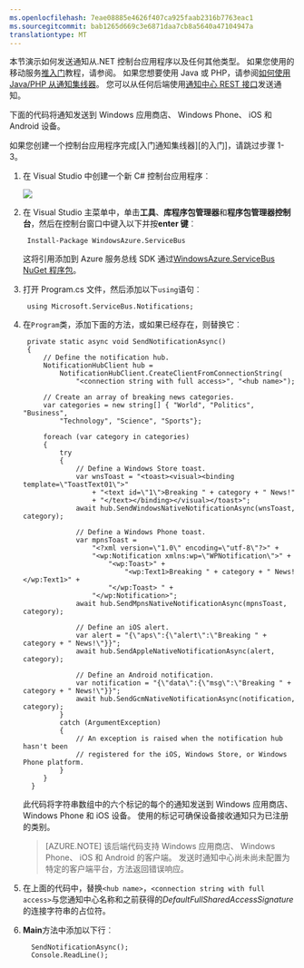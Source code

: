 ```yaml
---
ms.openlocfilehash: 7eae08885e4626f407ca925faab2316b7763eac1
ms.sourcegitcommit: bab1265d669c3e6871daa7cb8a5640a47104947a
translationtype: MT
---
```


本节演示如何发送通知从.NET 控制台应用程序以及任何其他类型。
如果您使用的移动服务[推入门](mobile-services-dotnet-backend-windows-store-dotnet-get-started-push.md)教程，请参阅。 如果您想要使用 Java 或 PHP，请参阅[如何使用 Java/PHP 从通知集线器](../articles/notification-hubs/notification-hubs-java-backend-how-to.md)。 您可以从任何后端使用[通知中心 REST 接口](http://msdn.microsoft.com/library/windowsazure/dn223264.aspx)发送通知。

下面的代码将通知发送到 Windows 应用商店、 Windows Phone、 iOS 和 Android 设备。 

如果您创建一个控制台应用程序完成[入门通知集线器][的入门]，请跳过步骤 1-3。

1. 在 Visual Studio 中创建一个新 C# 控制台应用程序︰ 

    ![][13]

2. 在 Visual Studio 主菜单中，单击**工具**、**库程序包管理器**和**程序包管理器控制台**，然后在控制台窗口中键入以下并按**enter 键**︰

        Install-Package WindowsAzure.ServiceBus
    
    这将引用添加到 Azure 服务总线 SDK 通过<a href="http://nuget.org/packages/WindowsAzure.ServiceBus/">WindowsAzure.ServiceBus NuGet 程序包</a>。 

3. 打开 Program.cs 文件，然后添加以下`using`语句︰

        using Microsoft.ServiceBus.Notifications;

4. 在`Program`类，添加下面的方法，或如果已经存在，则替换它︰

        private static async void SendNotificationAsync()
        {
            // Define the notification hub.
            NotificationHubClient hub = 
                NotificationHubClient.CreateClientFromConnectionString(
                    "<connection string with full access>", "<hub name>");
        
            // Create an array of breaking news categories.
            var categories = new string[] { "World", "Politics", "Business", 
                "Technology", "Science", "Sports"};
        
            foreach (var category in categories)
            {
                try
                {
                    // Define a Windows Store toast.
                    var wnsToast = "<toast><visual><binding template=\"ToastText01\">" 
                        + "<text id=\"1\">Breaking " + category + " News!" 
                        + "</text></binding></visual></toast>";         
                    await hub.SendWindowsNativeNotificationAsync(wnsToast, category);

                    // Define a Windows Phone toast.
                    var mpnsToast =
                        "<?xml version=\"1.0\" encoding=\"utf-8\"?>" +
                        "<wp:Notification xmlns:wp=\"WPNotification\">" +
                            "<wp:Toast>" +
                                "<wp:Text1>Breaking " + category + " News!</wp:Text1>" +
                            "</wp:Toast> " +
                        "</wp:Notification>";         
                    await hub.SendMpnsNativeNotificationAsync(mpnsToast, category);

                    // Define an iOS alert.
                    var alert = "{\"aps\":{\"alert\":\"Breaking " + category + " News!\"}}";
                    await hub.SendAppleNativeNotificationAsync(alert, category);

                    // Define an Android notification.
                    var notification = "{\"data\":{\"msg\":\"Breaking " + category + " News!\"}}";
                    await hub.SendGcmNativeNotificationAsync(notification, category);
                }
                catch (ArgumentException)
                {
                    // An exception is raised when the notification hub hasn't been 
                    // registered for the iOS, Windows Store, or Windows Phone platform. 
                }
            }
         }

    此代码将字符串数组中的六个标记的每个的通知发送到 Windows 应用商店、 Windows Phone 和 iOS 设备。 使用的标记可确保设备接收通知只为已注册的类别。
    
    > [AZURE.NOTE] 该后端代码支持 Windows 应用商店、 Windows Phone、 iOS 和 Android 的客户端。 发送时通知中心尚未尚未配置为特定的客户端平台，方法返回错误响应。 

6. 在上面的代码中，替换`<hub name>`，`<connection string with full access>`与您通知中心名称和之前获得的*DefaultFullSharedAccessSignature*的连接字符串的占位符。

7. **Main**方法中添加以下行︰

         SendNotificationAsync();
         Console.ReadLine();

<!-- Anchors -->
[从控制台应用程序]: #console
[从移动服务]: #mobile-services
[运行应用程序并生成通知]: #test-app

<!-- Images. -->
[13]: ./media/notification-hubs-back-end/notification-hub-create-console-app.png

[15]: ./media/notification-hubs-back-end/notification-hub-scheduler1.png
[16]: ./media/notification-hubs-back-end/notification-hub-scheduler2.png

<!-- URLs. -->
[入门-]: ../articles/notification-hubs/notification-hubs-windows-store-dotnet-get-started.md
[使用通知集线器来向用户发送通知]: ../articles/tutorial-notify-users-mobileservices.md
[开始使用移动服务]: /develop/mobile/tutorials/get-started/#create-new-service
[Azure 的管理门户]: https://manage.windowsazure.com/
[wns 对象]: http://go.microsoft.com/fwlink/p/?LinkId=260591
[通知集线器指南]: http://msdn.microsoft.com/library/jj927170.aspx
[为 Windows 应用商店的通知集线器操作方法]: http://msdn.microsoft.com/library/jj927172.aspx
[通知集线器 REST 接口]: http://msdn.microsoft.com/library/windowsazure/dn223264.aspx
